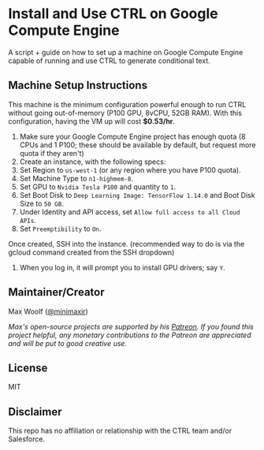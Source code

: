 # Install and Use CTRL on Google Compute Engine

A script + guide on how to set up a machine on Google Compute Engine capable of running and use CTRL to generate conditional text.

## Machine Setup Instructions

This machine is the minimum  configuration powerful enough to run CTRL without going out-of-memory (P100 GPU, 8vCPU, 52GB RAM). With this configuration, having the VM up will cost **$0.53/hr**.

1. Make sure your Google Compute Engine project has enough quota (8 CPUs and 1 P100; these should be available by default, but request more quota if they aren't)
2. Create an instance, with the following specs:
3. Set Region to `us-west-1` (or any region where you have P100 quota).
4. Set Machine Type to `n1-highmem-8`.
5. Set GPU to `Nvidia Tesla P100` and quantity to `1`.
6. Set Boot Disk to `Deep Learning Image: TensorFlow 1.14.0` and Boot Disk Size to `50 GB`.
7. Under Identity and API access, set `Allow full access to all Cloud APIs`.
8. Set `Preemptibility` to `On`.

Once created, SSH into the instance. (recommended way to do is via the gcloud command created from the SSH dropdown)

1. When you log in, it will prompt you to install GPU drivers; say `Y`.

## Maintainer/Creator

Max Woolf ([@minimaxir](https://minimaxir.com))

*Max's open-source projects are supported by his [Patreon](https://www.patreon.com/minimaxir). If you found this project helpful, any monetary contributions to the Patreon are appreciated and will be put to good creative use.*

## License

MIT

## Disclaimer

This repo has no affiliation or relationship with the CTRL team and/or Salesforce.